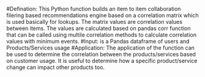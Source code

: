 #Defination: 
This Python function builds an item to item collaboration filering based recommendations engine based on a correlation matrix which is used basically for lookups.
The matrix values are correlation values between items. The values are calculated based on pandas corr function that can be called using multile correlation methods to calculate correlation values with minimum events.
#Input:
is a Pandas dataframe of users and Products/Services usage
#Application: 
The application of the function can be used to determine the correlation between the products/services based on customer usage. It is useful to determine how a specific product/service change can impact other products too.
